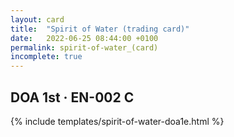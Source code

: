 ```yaml
---
layout: card
title:  "Spirit of Water (trading card)"
date:   2022-06-25 08:44:00 +0100
permalink: spirit-of-water_(card)
incomplete: true
---
```


## DOA 1st &middot; EN-002 C

{% include templates/spirit-of-water-doa1e.html %}